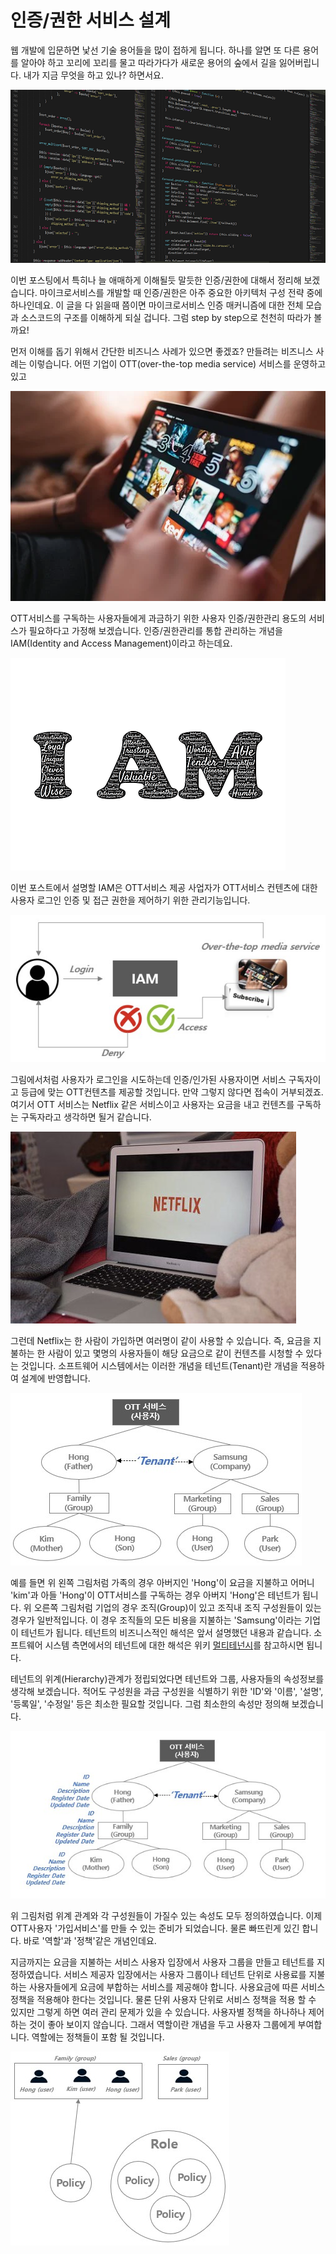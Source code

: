 # 인증/권한 서비스 설계

웹 개발에 입문하면 낯선 기술 용어들을 많이 접하게 됩니다.
하나를 알면 또 다른 용어를 알아야 하고 꼬리에 꼬리를 물고 따라가다가 
새로운 용어의 숲에서 길을 잃어버립니다. 
내가 지금 무엇을 하고 있나? 하면서요.

![sourcecode](/assets/images/sourcecode.jpg)

이번 포스팅에서 특히나 늘 애매하게 이해될듯 말듯한 인증/권한에 대해서 정리해 보겠습니다. 마이크로서비스를 개발할 때 인증/권한은 아주 중요한 아키텍처 구성 전략 중에 하나인데요. 이 글을 다 읽을때 쯤이면 마이크로서비스 인증 매커니즘에 대한 전체 모습과 소스코드의 구조를 이해하게 되실 겁니다. 
그럼 step by step으로 천천히 따라가 볼까요!

먼저 이해를 돕기 위해서 간단한 비즈니스 사례가 있으면 좋겠죠?
만들려는 비즈니스 사례는 이렇습니다.
어떤 기업이 OTT(over-the-top media service) 서비스를 운영하고 있고

![ott](/assets/images/ott.jpg)

OTT서비스를 구독하는 사용자들에게 과금하기 위한 사용자 인증/권한관리 용도의
서비스가 필요하다고 가정해 보겠습니다.
인증/권한관리를 통합 관리하는 개념을 IAM(Identity and Access Management)이라고  하는데요.

![ott](/assets/images/iam.jpg)

이번 포스트에서 설명할 IAM은 OTT서비스 제공 사업자가 OTT서비스 컨텐츠에 대한 사용자 로그인 인증 및 접근 권한을 제어하기 위한 관리기능입니다.

![ott](/assets/images/iamott.jpg)

그림에서처럼 사용자가 로그인을 시도하는데 인증/인가된 사용자이면 서비스 구독자이고 등급에 맞는 OTT컨텐츠를 제공할 것입니다. 만약 그렇지 않다면 접속이 거부되겠죠. 여기서 OTT 서비스는 Netflix 같은 서비스이고 사용자는 요금을 내고 컨텐츠를 구독하는 구독자라고 생각하면 될거 같습니다.

![ott](/assets/images/netflix.jpg)

그런데 Netflix는 한 사람이 가입하면 여러명이 같이 사용할 수 있습니다. 
즉, 요금을 지불하는 한 사람이 있고 몇명의 사용자들이 해당 요금으로 같이 컨텐츠를 시청할 수 있다는 것입니다. 
소프트웨어 시스템에서는 이러한 개념을 테넌트(Tenant)란 개념을 적용하여 설계에 반영합니다.

![ott](/assets/images/tenant.jpg)

예를 들면 위 왼쪽 그림처럼 가족의 경우 아버지인 'Hong'이 요금을 지불하고 어머니 'kim'과 아들 'Hong'이 OTT서비스를 구독하는 경우 아버지 'Hong'은 테넌트가 됩니다.
위 오른쪽 그림처럼 기업의 경우 조직(Group)이 있고 조직내 조직 구성원들이 있는 경우가 일반적입니다.
이 경우 조직들의 모든 비용을 지불하는 'Samsung'이라는 기업이 테넌트가 됩니다.
테넌트의 비즈니스적인 해석은 앞서 설명했던 내용과 같습니다. 소프트웨어 시스템 측면에서의 테넌트에 대한 해석은 위키 [멀티테넌시](https://ko.wikipedia.org/wiki/%EB%A9%80%ED%8B%B0%ED%85%8C%EB%84%8C%EC%8B%9C)를 참고하시면 됩니다.

테넌트의 위계(Hierarchy)관계가 정립되었다면 테넌트와 그룹, 사용자들의 속성정보를 생각해 보겠습니다. 적어도 구성원을 과금 구성원을 식별하기 위한 'ID'와 '이름', '설명', '등록일', '수정일' 등은 최소한 필요할 것입니다. 그럼 최소한의 속성만 정의해 보겠습니다.

![ott](/assets/images/tenant2.jpg)

위 그림처럼 위계 관계와 각 구성원들이 가질수 있는 속성도 모두 정의하였습니다.
이제 OTT사용자 '가입서비스'를 만들 수 있는 준비가 되었습니다. 
물론 빠뜨린게 있긴 합니다. 바로 '역할'과 '정책'같은 개념인데요. 

지금까지는 요금을 지불하는 서비스 사용자 입장에서 사용자 그룹을 만들고 테넌트를 지정하였습니다.
서비스 제공자 입장에서는 사용자 그룹이나 테넌트 단위로 사용료를 지불하는 사용자들에게 요금에 부합하는 서비스를 제공해야 합니다. 사용요금에 따른 서비스 정책을 적용해야 한다는 것입니다.
물론 단위 사용자 단위로 서비스 정책을 적용 할 수 있지만 그렇게 하면 여러 관리 문제가 있을 수 있습니다. 사용자별 정책을 하나하나 제어하는 것이 좋아 보이지 않습니다.
그래서 역할이란 개념을 두고 사용자 그룹에게 부여합니다. 역할에는 정책들이 포함 될 것입니다.

![ott](/assets/images/rolenpolicy.jpg)

